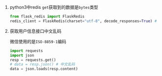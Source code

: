 1. python3中redis `get`获取到的数据是`bytes`类型

    ```python
    from flask_redis import FlaskRedis
    redis_client = FlaskRedis(charset="utf-8", decode_responses=True) # 初始化时设置自动解码
    ```

2. 获取用户信息接口中文乱码

    微信使用的是`ISO-8859-1`编码

    ```python
    import requests
    import json
    resp = requests.get()
    # data = resp.json() # 中文乱码
    data = json.loads(resp.content)
    ```

    


